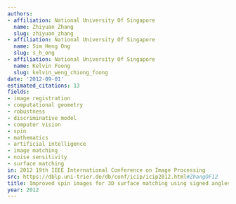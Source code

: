 ```yaml
---
authors:
- affiliation: National University Of Singapore
  name: Zhiyuan Zhang
  slug: zhiyuan_zhang
- affiliation: National University Of Singapore
  name: Sim Heng Ong
  slug: s_h_ong
- affiliation: National University Of Singapore
  name: Kelvin Foong
  slug: kelvin_weng_chiong_foong
date: '2012-09-01'
estimated_citations: 13
fields:
- image registration
- computational geometry
- robustness
- discriminative model
- computer vision
- spin
- mathematics
- artificial intelligence
- image matching
- noise sensitivity
- surface matching
in: 2012 19th IEEE International Conference on Image Processing
src: https://dblp.uni-trier.de/db/conf/icip/icip2012.html#ZhangOF12
title: Improved spin images for 3D surface matching using signed angles
year: 2012
---
```

